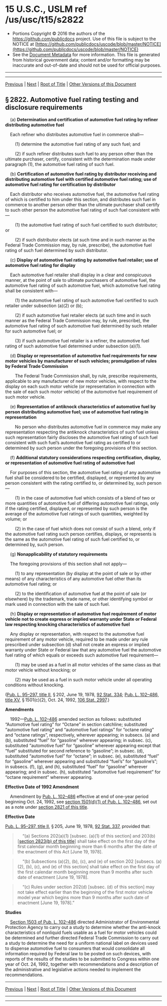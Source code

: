 ---
---

# 15 U.S.C., USLM ref /us/usc/t15/s2822

* Portions Copyright © 2016 the authors of the https://github.com/publicdocs project.
  Use of this file is subject to the NOTICE at [https://github.com/publicdocs/uscode/blob/master/NOTICE](https://github.com/publicdocs/uscode/blob/master/NOTICE)
* See the [Document Metadata](././../../../../..//README.md) for more information.
  This file is generated from historical government data; content and/or formatting may be inaccurate and out-of-date and should not be used for official purposes.

----------
----------

[Previous](./../../../../..//us/usc/t15/ch55/schII/m__us_usc_t15_s2821.md) | [Next](./../../../../..//us/usc/t15/ch55/schII/m__us_usc_t15_s2823.md) | [Root of Title](./../../../../../) | [Other Versions of this Document](https://publicdocs.github.io/go/links?ns=uslm&ref=%2Fus%2Fusc%2Ft15%2Fs2822)

## § 2822. Automotive fuel rating testing and disclosure requirements

    (a) __Determination and certification of automotive fuel rating by refiner distributing automotive fuel__ 

    Each refiner who distributes automotive fuel in commerce shall—

        (1) determine the automotive fuel rating of any such fuel; and

        (2) if such refiner distributes such fuel to any person other than the ultimate purchaser, certify, consistent with the determination made under paragraph (1), the automotive fuel rating of such fuel.

    (b) __Certification of automotive fuel rating by distributor receiving and distributing automotive fuel with certified automotive fuel rating; use of automotive fuel rating for certification by distributor__ 

    Each distributor who receives automotive fuel, the automotive fuel rating of which is certified to him under this section, and distributes such fuel in commerce to another person other than the ultimate purchaser shall certify to such other person the automotive fuel rating of such fuel consistent with—

        (1) the automotive fuel rating of such fuel certified to such distributor; or

        (2) if such distributor elects (at such time and in such manner as the Federal Trade Commission may, by rule, prescribe), the automotive fuel rating of such fuel determined by such distributor.

    (c) __Display of automotive fuel rating by automotive fuel retailer; use of automotive fuel rating for display__ 

    Each automotive fuel retailer shall display in a clear and conspicuous manner, at the point of sale to ultimate purchasers of automotive fuel, the automotive fuel rating of such automotive fuel, which automotive fuel rating shall be consistent with—

        (1) the automotive fuel rating of such automotive fuel certified to such retailer under subsection (a)(2) or (b);

        (2) if such automotive fuel retailer elects (at such time and in such manner as the Federal Trade Commission may, by rule, prescribe), the automotive fuel rating of such automotive fuel determined by such retailer for such automotive fuel; or

        (3) if such automotive fuel retailer is a refiner, the automotive fuel rating of such automotive fuel determined under subsection (a)(1).

    (d) __Display or representation of automotive fuel requirements for new motor vehicles by manufacturer of such vehicles; promulgation of rules by Federal Trade Commission__ 

        The Federal Trade Commission shall, by rule, prescribe requirements, applicable to any manufacturer of new motor vehicles, with respect to the display on each such motor vehicle (or representation in connection with the sale of each such motor vehicle) of the automotive fuel requirement of such motor vehicle.

    (e) __Representation of antiknock characteristics of automotive fuel by person distributing automotive fuel; use of automotive fuel rating in representation__ 

        No person who distributes automotive fuel in commerce may make any representation respecting the antiknock characteristics of such fuel unless such representation fairly discloses the automotive fuel rating of such fuel consistent with such fuel’s automotive fuel rating as certified to or determined by such person under the foregoing provisions of this section.

    (f) __Additional statutory considerations respecting certification, display, or representation of automotive fuel rating of automotive fuel__ 

    For purposes of this section, the automotive fuel rating of any automotive fuel shall be considered to be certified, displayed, or represented by any person consistent with the rating certified to, or determined by, such person—

        (1) in the case of automotive fuel which consists of a blend of two or more quantities of automotive fuel of differing automotive fuel ratings, only if the rating certified, displayed, or represented by such person is the average of the automotive fuel ratings of such quantities, weighted by volume; or

        (2) in the case of fuel which does not consist of such a blend, only if the automotive fuel rating such person certifies, displays, or represents is the same as the automotive fuel rating of such fuel certified to, or determined by, such person.

    (g) __Nonapplicability of statutory requirements__ 

    The foregoing provisions of this section shall not apply—

        (1) to any representation (by display at the point of sale or by other means) of any characteristics of any automotive fuel other than its automotive fuel rating; or

        (2) to the identification of automotive fuel at the point of sale (or elsewhere) by the trademark, trade name, or other identifying symbol or mark used in connection with the sale of such fuel.

    (h) __Display or representation of automotive fuel requirement of motor vehicle not to create express or implied warranty under State or Federal law respecting knocking characteristics of automotive fuel__ 

    Any display or representation, with respect to the automotive fuel requirement of any motor vehicle, required to be made under any rule prescribed under subsection (d) shall not create an express or implied warranty under State or Federal law that any automotive fuel the automotive fuel rating of which equals or exceeds such automotive fuel requirement—

        (1) may be used as a fuel in all motor vehicles of the same class as that motor vehicle without knocking; or

        (2) may be used as a fuel in such motor vehicle under all operating conditions without knocking.

([Pub. L. 95–297, title II][/us/pl/95/297/tII], § 202, June 19, 1978, [92 Stat. 334][/us/stat/92/334]; [Pub. L. 102–486, title XV][/us/pl/102/486/tXV], § 1501(c)(2), Oct. 24, 1992, [106 Stat. 2997][/us/stat/106/2997].)

 __Amendments__ 

    1992—[Pub. L. 102–486][/us/pl/102/486] amended section as follows: substituted “Automotive fuel rating” for “Octane” in section catchline; substituted “automotive fuel rating” and “automotive fuel ratings” for “octane rating” and “octane ratings”, respectively, wherever appearing; in subsecs. (a) and (b), substituted “fuel” for “gasoline” wherever appearing; in subsec. (c), substituted “automotive fuel” for “gasoline” wherever appearing except that “fuel” substituted for second reference to “gasoline”; in subsec. (d), substituted “automotive fuel” for “octane”; in subsec. (e), substituted “fuel” for “gasoline” wherever appearing and substituted “fuel’s” for “gasoline’s”; in subsecs. (f), (g), and (h), substituted “fuel” for “gasoline” wherever appearing; and in subsec. (h), substituted “automotive fuel requirement” for “octane requirement” wherever appearing.

 __Effective Date of 1992 Amendment__ 

    Amendment by [Pub. L. 102–486][/us/pl/102/486] effective at end of one-year period beginning Oct. 24, 1992, see [section 1501(d)(1) of Pub. L. 102–486][/us/pl/102/486/s1501/d/1], set out as a note under [section 2821 of this title][/us/usc/t15/s2821].

 __Effective Date__ 

[Pub. L. 95–297, title II][/us/pl/95/297/tII], § 205, June 19, 1978, [92 Stat. 337][/us/stat/92/337], provided that:

>     “(a) Sections 202(a)(1) \[subsec. (a)(1) of this section\] and 203(b) \[[section 2823(b) of this title][/us/usc/t15/s2823/b]\] shall take effect on the first day of the first calendar month beginning more than 6 months after the date of the enactment of this Act \[June 19, 1978\].

>     “(b) Subsections (a)(2), (b), (c), and (e) of section 202 \[subsecs. (a)(2), (b), (c), and (e) of this section\] shall take effect on the first day of the first calendar month beginning more than 9 months after such date of enactment \[June 19, 1978\].

>     “(c) Rules under section 202(d) \[subsec. (d) of this section\] may not take effect earlier than the beginning of the first motor vehicle model year which begins more than 9 months after such date of enactment \[June 19, 1978\].”

 __Studies__ 

    [Section 1503 of Pub. L. 102–486][/us/pl/102/486/s1503] directed Administrator of Environmental Protection Agency to carry out a study to determine whether the anti-knock characteristics of nonliquid fuels usable as a fuel for motor vehicles could be determined and further directed Federal Trade Commission to carry out a study to determine the need for a uniform national label on devices used to dispense automotive fuel to consumers that would consolidate all information required by Federal law to be posted on such devices, with reports of the results of the studies to be submitted to Congress within one year of Oct. 24, 1992, together with recommendations and a description of the administrative and legislative actions needed to implement the recommendations.

----------

[Previous](./../../../../..//us/usc/t15/ch55/schII/m__us_usc_t15_s2821.md) | [Next](./../../../../..//us/usc/t15/ch55/schII/m__us_usc_t15_s2823.md) | [Root of Title](./../../../../../) | [Other Versions of this Document](https://publicdocs.github.io/go/links?ns=uslm&ref=%2Fus%2Fusc%2Ft15%2Fs2822)

----------
----------

[/us/pl/95/297/tII]: https://publicdocs.github.io/go/links?ns=uslm&ref=%2Fus%2Fpl%2F95%2F297%2FtII
[/us/stat/92/334]: https://publicdocs.github.io/go/links?ns=uslm&ref=%2Fus%2Fstat%2F92%2F334
[/us/pl/102/486/tXV]: https://publicdocs.github.io/go/links?ns=uslm&ref=%2Fus%2Fpl%2F102%2F486%2FtXV
[/us/stat/106/2997]: https://publicdocs.github.io/go/links?ns=uslm&ref=%2Fus%2Fstat%2F106%2F2997
[/us/pl/102/486]: https://publicdocs.github.io/go/links?ns=uslm&ref=%2Fus%2Fpl%2F102%2F486
[/us/pl/102/486]: https://publicdocs.github.io/go/links?ns=uslm&ref=%2Fus%2Fpl%2F102%2F486
[/us/pl/102/486/s1501/d/1]: https://publicdocs.github.io/go/links?ns=uslm&ref=%2Fus%2Fpl%2F102%2F486%2Fs1501%2Fd%2F1
[/us/usc/t15/s2821]: https://publicdocs.github.io/go/links?ns=uslm&ref=%2Fus%2Fusc%2Ft15%2Fs2821
[/us/pl/95/297/tII]: https://publicdocs.github.io/go/links?ns=uslm&ref=%2Fus%2Fpl%2F95%2F297%2FtII
[/us/stat/92/337]: https://publicdocs.github.io/go/links?ns=uslm&ref=%2Fus%2Fstat%2F92%2F337
[/us/usc/t15/s2823/b]: https://publicdocs.github.io/go/links?ns=uslm&ref=%2Fus%2Fusc%2Ft15%2Fs2823%2Fb
[/us/pl/102/486/s1503]: https://publicdocs.github.io/go/links?ns=uslm&ref=%2Fus%2Fpl%2F102%2F486%2Fs1503


